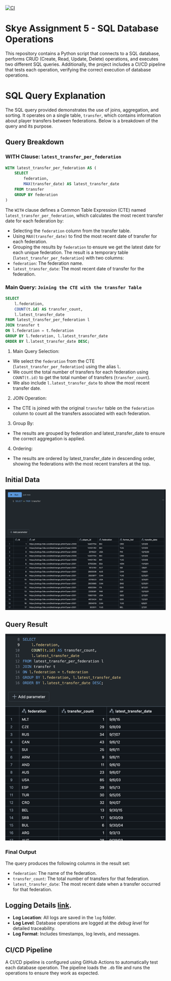 [![CI](https://github.com/nogibjj/skye-assignment-6/actions/workflows/cicd.yml/badge.svg)](https://github.com/nogibjj/skye-assignment-6/actions/workflows/cicd.yml)
# Skye Assignment 5 - SQL Database Operations
This repository contains a Python script that connects to a SQL database, performs CRUD (Create, Read, Update, Delete) operations, and executes two different SQL queries. Additionally, the project includes a CI/CD pipeline that tests each operation, verifying the correct execution of database operations.

# SQL Query Explanation
The SQL query provided demonstrates the use of joins, aggregation, and sorting. It operates on a single table, `transfer`, which contains information about player transfers between federations. Below is a breakdown of the query and its purpose.

## Query Breakdown
### WITH Clause: ``latest_transfer_per_federation``
```sql
WITH latest_transfer_per_federation AS (
    SELECT 
        federation, 
        MAX(transfer_date) AS latest_transfer_date
    FROM transfer
    GROUP BY federation
)
```
The `WITH` clause defines a Common Table Expression (CTE) named `latest_transfer_per_federation`, which calculates the most recent transfer date for each federation by:
- Selecting the `federation` column from the transfer table.
- Using `MAX(transfer_date)` to find the most recent date of transfer for each federation.
- Grouping the results by `federation` to ensure we get the latest date for each unique federation.
The result is a temporary table (`latest_transfer_per_federation`) with two columns:
- `federation`: The federation name.
- `latest_transfer_date`: The most recent date of transfer for the federation.

### Main Query: ``Joining the CTE with the transfer Table``
```sql
SELECT 
    l.federation,
    COUNT(t.id) AS transfer_count,
    l.latest_transfer_date
FROM latest_transfer_per_federation l
JOIN transfer t
ON l.federation = t.federation
GROUP BY l.federation, l.latest_transfer_date
ORDER BY l.latest_transfer_date DESC;
```
1. Main Query Selection:
- We select the `federation` from the CTE (`latest_transfer_per_federation`) using the alias `l`.
- We count the total number of transfers for each federation using `COUNT(t.id)` to get the total number of transfers (`transfer_count`).
- We also include `l.latest_transfer_date` to show the most recent transfer date.
2. JOIN Operation:
- The CTE is joined with the original `transfer` table on the `federation` column to count all the transfers associated with each federation.
3. Group By:
- The results are grouped by federation and latest_transfer_date to ensure the correct aggregation is applied.
4. Ordering:
- The results are ordered by latest_transfer_date in descending order, showing the federations with the most recent transfers at the top.

## Initial Data
![insert_data.png](insert_data.png)
## Query Result
![result_of_the_query](query_result.png)

### Final Output
The query produces the following columns in the result set:
- `federation`: The name of the federation.
- `transfer_count`: The total number of transfers for that federation.
- `latest_transfer_date`: The most recent date when a transfer occurred for that federation.

## Logging Details [link](https://github.com/nogibjj/skye-assignment-5/blob/main/log/database_log.log).
- **Log Location**: All logs are saved in the `log` folder. 
- **Log Level**: Database operations are logged at the _debug level_ for detailed traceability.
- **Log Format**: Includes timestamps, log levels, and messages.

## CI/CD Pipeline
A CI/CD pipeline is configured using GitHub Actions to automatically test each database operation. The pipeline loads the `.db` file and runs the operations to ensure they work as expected.
